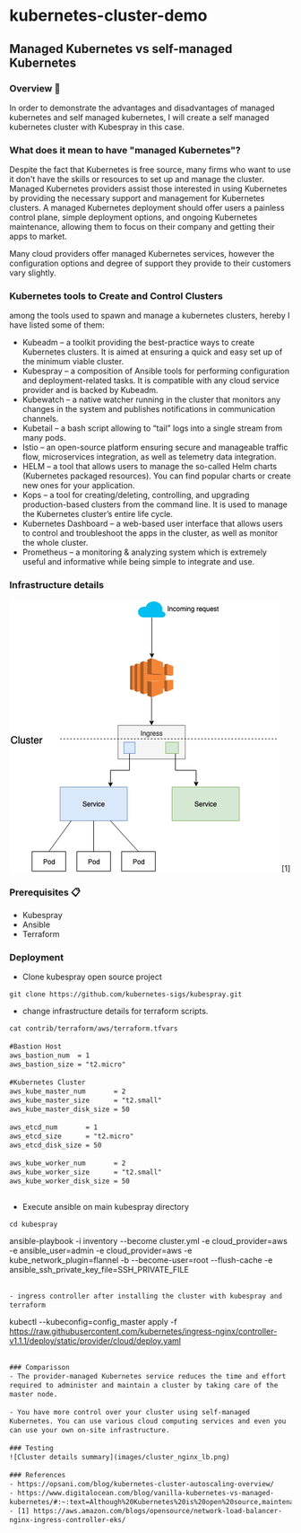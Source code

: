 # kubernetes-cluster-demo

## Managed Kubernetes vs self-managed Kubernetes

### Overview 🔧

In order to demonstrate the advantages and disadvantages of managed kubernetes and self managed kubernetes, I will create a self managed kubernetes cluster with Kubespray in this case.

### What does it mean to have "managed Kubernetes"?

Despite the fact that Kubernetes is free source, many firms who want to use it don't have the skills or resources to set up and manage the cluster. Managed Kubernetes providers assist those interested in using Kubernetes by providing the necessary support and management for Kubernetes clusters. A managed Kubernetes deployment should offer users a painless control plane, simple deployment options, and ongoing Kubernetes maintenance, allowing them to focus on their company and getting their apps to market.

Many cloud providers offer managed Kubernetes services, however the configuration options and degree of support they provide to their customers vary slightly.

### Kubernetes tools to Create and Control Clusters
among the tools used to spawn and manage a kubernetes clusters, hereby I have listed some of them:
- Kubeadm – a toolkit providing the best-practice ways to create Kubernetes clusters. It is aimed at ensuring a quick and easy set up of the minimum viable cluster.
- Kubespray – a composition of Ansible tools for performing configuration and deployment-related tasks. It is compatible with any cloud service provider and is backed by Kubeadm.
- Kubewatch – a native watcher running in the cluster that monitors any changes in the system and publishes notifications in communication channels.
- Kubetail – a bash script allowing to “tail” logs into a single stream from many pods.
- Istio – an open-source platform ensuring secure and manageable traffic flow, microservices integration, as well as telemetry data integration.
- HELM – a tool that allows users to manage the so-called Helm charts (Kubernetes packaged resources). You can find popular charts or create new ones for your application.
- Kops – a tool for creating/deleting, controlling, and upgrading production-based clusters from the command line. It is used to manage the Kubernetes cluster’s entire life cycle.
- Kubernetes Dashboard – a web-based user interface that allows users to control and troubleshoot the apps in the cluster, as well as monitor the whole cluster.
- Prometheus – a monitoring & analyzing system which is extremely useful and informative while being simple to integrate and use.


### Infrastructure details

![cluster diagram](images/lb_ingress.png) [1]

### Prerequisites 📋
- Kubespray
- Ansible
- Terraform

### Deployment 
- Clone kubespray open source project
```
git clone https://github.com/kubernetes-sigs/kubespray.git
```
- change infrastructure details for terraform scripts.
```
cat contrib/terraform/aws/terraform.tfvars

#Bastion Host
aws_bastion_num  = 1
aws_bastion_size = "t2.micro"

#Kubernetes Cluster
aws_kube_master_num       = 2
aws_kube_master_size      = "t2.small"
aws_kube_master_disk_size = 50

aws_etcd_num       = 1
aws_etcd_size      = "t2.micro"
aws_etcd_disk_size = 50

aws_kube_worker_num       = 2
aws_kube_worker_size      = "t2.small"
aws_kube_worker_disk_size = 50


```
- Execute ansible on main kubespray directory
```
cd kubespray
```
ansible-playbook -i inventory --become cluster.yml -e cloud_provider=aws -e ansible_user=admin -e cloud_provider=aws -e kube_network_plugin=flannel -b --become-user=root --flush-cache -e ansible_ssh_private_key_file=SSH_PRIVATE_FILE
```

- ingress controller after installing the cluster with kubespray and terraform
```
kubectl --kubeconfig=config_master apply -f https://raw.githubusercontent.com/kubernetes/ingress-nginx/controller-v1.1.1/deploy/static/provider/cloud/deploy.yaml
```

### Comparisson 
- The provider-managed Kubernetes service reduces the time and effort required to administer and maintain a cluster by taking care of the master node.

- You have more control over your cluster using self-managed Kubernetes. You can use various cloud computing services and even you can use your own on-site infrastructure.

### Testing
![Cluster details summary](images/cluster_nginx_lb.png)

### References
- https://opsani.com/blog/kubernetes-cluster-autoscaling-overview/ 
- https://www.digitalocean.com/blog/vanilla-kubernetes-vs-managed-kubernetes/#:~:text=Although%20Kubernetes%20is%20open%20source,maintenance%20of%20the%20Kubernetes%20clusters. 
- [1] https://aws.amazon.com/blogs/opensource/network-load-balancer-nginx-ingress-controller-eks/

 
